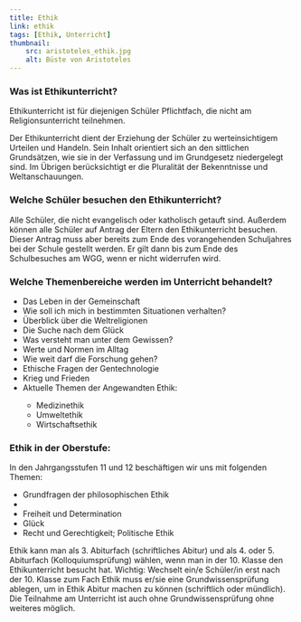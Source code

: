 ```yaml
---
title: Ethik
link: ethik
tags: [Ethik, Unterricht]
thumbnail: 
    src: aristoteles_ethik.jpg
    alt: Büste von Aristoteles
---
```

<h3>Was ist Ethikunterricht?</h3>
<p>Ethikunterricht ist für diejenigen Schüler Pflichtfach, die nicht am Religionsunterricht teilnehmen.</p>
<p>Der Ethikunterricht dient der Erziehung der Schüler zu werteinsichtigem Urteilen und Handeln. Sein Inhalt orientiert sich an den sittlichen Grundsätzen, wie sie in der Verfassung und im Grundgesetz niedergelegt sind. Im Übrigen berücksichtigt er die Pluralität der Bekenntnisse und Weltanschauungen.</p>
<h3>Welche Schüler besuchen den Ethikunterricht?</h3>
<p>Alle Schüler, die nicht evangelisch oder katholisch getauft sind. Außerdem können alle Schüler auf Antrag der Eltern den Ethikunterricht besuchen. Dieser Antrag muss aber bereits zum Ende des vorangehenden Schuljahres bei der Schule gestellt werden. Er gilt dann bis zum Ende des Schulbesuches am WGG, wenn er nicht widerrufen wird.</p>
<h3>Welche Themenbereiche werden im Unterricht behandelt?</h3>
<ul>
    <li>Das Leben in der Gemeinschaft</li>
    <li>Wie soll ich mich in bestimmten Situationen verhalten?</li>
    <li>Überblick über die Weltreligionen</li>
    <li>Die Suche nach dem Glück</li>
    <li>Was versteht man unter dem Gewissen?</li>
    <li>Werte und Normen im Alltag </li>
    <li>Wie weit darf die Forschung gehen?</li>
    <li>Ethische Fragen der Gentechnologie</li>
    <li>Krieg und Frieden</li>
    <li>Aktuelle Themen der Angewandten Ethik: </li>
    <ul>
        <li>Medizinethik</li>
        <li>Umweltethik</li>
        <li>Wirtschaftsethik</li>
    </ul>
</ul>
<h3>Ethik in der Oberstufe:</h3>
<p>In den Jahrgangsstufen 11 und 12 beschäftigen wir uns mit folgenden Themen:</p>
<ul>
    <li>Grundfragen der philosophischen Ethik<li>
    <li>Freiheit und Determination</li>
    <li>Glück</li>
    <li>Recht und Gerechtigkeit; Politische Ethik</li>
</ul>
<p>Ethik kann man als 3. Abiturfach (schriftliches Abitur) und als 4. oder 5. Abiturfach (Kolloquiumsprüfung) wählen, wenn man in der 10. Klasse den Ethikunterricht besucht hat. Wichtig: Wechselt ein/e Schüler/in erst nach der 10. Klasse zum Fach Ethik muss er/sie eine Grundwissensprüfung ablegen, um in Ethik Abitur machen zu können (schriftlich oder mündlich). Die Teilnahme am Unterricht ist auch ohne Grundwissensprüfung ohne weiteres möglich.</p>